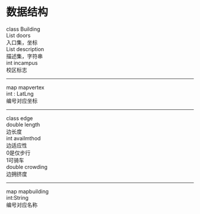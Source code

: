 # 数据结构

class Building  
List<int> doors  
入口集，坐标  
List<String> description  
描述集，字符串  
int incampus  
校区标志  
***
map mapvertex  
int : LatLng  
编号对应坐标
***
class edge  
double length  
边长度  
int availmthod  
边适应性  
0是仅步行  
1可骑车  
double crowding  
边拥挤度
***
map mapbuilding  
int:String  
编号对应名称